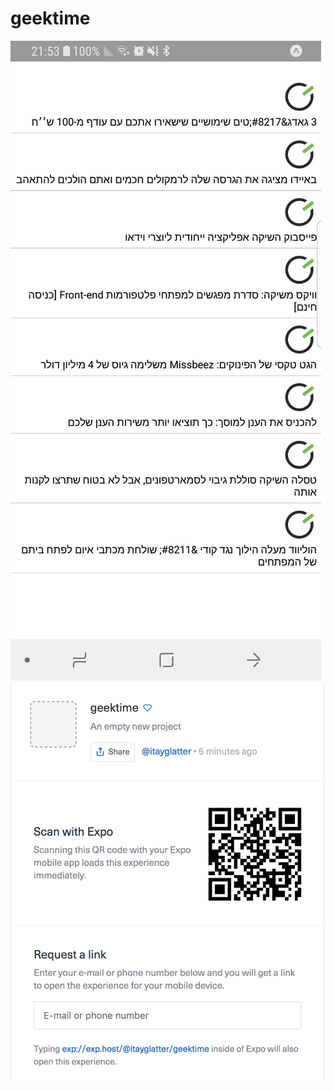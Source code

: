 # geektime
![alt text](https://raw.githubusercontent.com/itayglatter/geektime/master/screenshots/screenshot.jpeg)
![alt text](https://raw.githubusercontent.com/itayglatter/geektime/master/screenshots/screenshot_expo1.png)